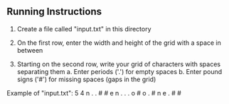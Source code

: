 Running Instructions
-----------------------------------------------------------------------------------------
1. Create a file called "input.txt" in this directory

2. On the first row, enter the width and height of the grid with a space in between

3. Starting on the second row, write your grid of characters with spaces separating them
      a. Enter periods ('.') for empty spaces
      b. Enter pound signs ('#') for missing spaces (gaps in the grid)

Example of "input.txt":
5 4
n . . # #
e n . . .
o # o . #
n e . # #